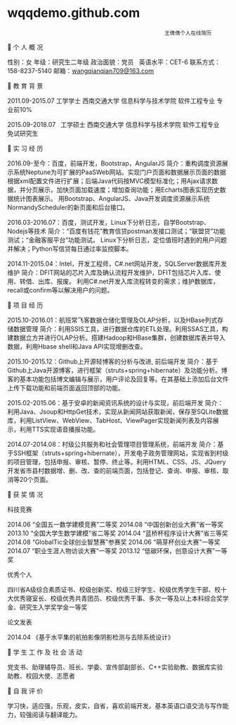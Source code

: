 # wqqdemo.github.com

                                                      王倩倩个人在线简历

	个 人 概 况

性别：女		年级：研究生二年级		政治面貌：党员  
英语水平：CET-6 	联系方式：158-8237-5140		  邮箱：wangqianqian709@163.com 

	教 育 背 景

2011.09-2015.07    工学学士	西南交通大学 	信息科学与技术学院  软件工程专业    专业前10%

2015.09-2018.07   工学硕士	西南交通大学 	信息科学与技术学院  软件工程专业    免试研究生

	实 习 经 历

2016.09-至今：百度，前端开发，Bootstrap，AngularJS
简介：重构调度资源展示系统Neptune为可扩展的PaaSWeb网站。实现门户页面和数据展示页面的数据根据xml配置文件进行扩展；后端Java代码按MVC模型标准化；用Ajax请求数据，并分页展示，加快页面加载速度；增加查询功能；用Echarts图表实现历史数据统计图表展示。
     用Bootstrap、AngularJS、Java开发调度资源展示系统NormandyScheduler的新页面和后台接口。

2016.03-2016.07：百度，测试开发，Linux下分析日志，自学Bootstrap、Nodejs等技术
简介：“百度有钱花”教育信贷postman发接口测试；“联盟贷”功能测试；“金融客服平台”功能测试。
      Linux下分析日志，定位值班时遇到的用户问题并解决；Python写信贷每日通过率监控脚本。 
     
2014.11-2015.04：Intel，开发工程师，C#.net网站开发，SQLServer数据库开发维护 
简介：DFIT网站的芯片入库及确认流程开发维护，DFIT包括芯片入库、使用、转借、出库、报废。
     利用C#.net开发入库流程转变的需求；维护数据库，recall或confirm等以解决用户的问题。

	项 目 经 历

2015.10-2016.01：航班常飞客数据仓储化管理及OLAP分析，以及HBase列式存储数据管理
简介：利用SSIS工具，进行数据仓库的ETL处理。利用SSAS工具，构建数据立方并进行OLAP分析。搭建Hadoop和HBase集群，创建数据库表并导入数据，利用Hbase shell和Java API实现增删改查。

2015.10-2015.12：Github上开源轻博客的分析与改进, 前后端开发
简介：基于Github上Java开源博客，进行框架（struts+spring+hibernate）及功能分析。博客的基本功能包括博文编辑与展示，用户评论及回复等。在其基础上添加后台文件上传下载功能和前端页面返回顶部的功能。 

2015.02-2015.06：基于安卓的新闻资讯系统的设计与实现，前后端开发
简介：利用Java、Jsoup和HttpGet技术，实现从新闻网站获取新闻，保存至SQLite数据库，利用ListView、WebView、TabHost、ViewPager实现新闻列表及内容展示，利用TTS实现语音播报功能。

2014.07-2014.08：村级公共服务和社会管理项目管理系统，前端开发
简介：基于SSH框架（struts+spring+hibernate），开发电子政务管理网站，实现省到村级的项目管理，包括申报、审核、暂停、终止等。利用HTML、CSS、JS、JQuery开发省市县村数据增、删、改、查的前端页面，包括登记、查询、申报、审核、取消等20个页面。


	获 奖 情 况

科技竞赛

2014.06 “全国五一数学建模竞赛”二等奖                          2014.08 “中国创新创业大赛”省一等奖
2013.10 “全国大学生数学建模”省二等奖                          2014.04 “蓝桥杯程序设计大赛”省三等奖
2014.08 “GlobalTic全球创业智慧赛”参赛奖                      2014.06 “萌芽杯创业大赛”一等奖 
2014.07 “职业生涯人物访谈大赛”一等奖                          2013.12 “低碳环保，创意设计大赛”一等奖           
 
优秀个人

四川省A级综合素质证书、校级创新奖、校级三好学生、校级优秀学生干部、校十大优秀寝室长、校级优秀共青团员、校级优秀干事、多次一等及以上本科综合奖学金、研究生入学奖学金一等奖 

论文发表

2014.04   《基于水平集的航拍影像阴影检测与去除系统设计》

	学 生 工 作 及 社 会 活 动

党支书、助理辅导员、班长、学委、宣传部副部长、C++实验助教、数据库实验助教、校园大使、志愿者 

	自 我 评 价

学习快，适应强，乐观，皮实，自省，喜欢前端开发。基本英语口语交流与写作能力，较强阅读与翻译能力。
